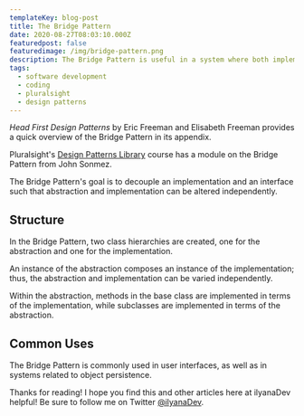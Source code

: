 ```yaml
---
templateKey: blog-post
title: The Bridge Pattern
date: 2020-08-27T08:03:10.000Z
featuredpost: false
featuredimage: /img/bridge-pattern.png
description: The Bridge Pattern is useful in a system where both implementation and abstraction are likely to change (and thus, should be encapsulated).
tags:
  - software development
  - coding
  - pluralsight
  - design patterns
---
```


*Head First Design Patterns* by Eric Freeman and Elisabeth Freeman provides a quick overview of the Bridge Pattern in its appendix.

Pluralsight's [Design Patterns Library](https://app.pluralsight.com/library/courses/patterns-library/table-of-contents) course has a module on the Bridge Pattern from John Sonmez.

The Bridge Pattern's goal is to decouple an implementation and an interface such that abstraction and implementation can be altered independently.

Structure
--

In the Bridge Pattern, two class hierarchies are created, one for the abstraction and one for the implementation.

An instance of the abstraction composes an instance of the implementation; thus, the abstraction and implementation can be varied independently.

Within the abstraction, methods in the base class are implemented in terms of the implementation, while subclasses are implemented in terms of the abstraction.

Common Uses
--

The Bridge Pattern is commonly used in user interfaces, as well as in systems related to object persistence.

Thanks for reading! I hope you find this and other articles here at ilyanaDev helpful! Be sure to follow me on Twitter [@ilyanaDev](https://twitter.com/ilyanaDev).
